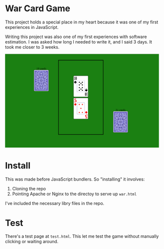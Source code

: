 # War Card Game
This project holds a special place in my heart because it was one of my first experiences in JavaScript.

Writing this project was also one of my first experiences with software estimation. I was asked how long I needed to write it, and I said 3 days. It took me closer to 3 weeks.

![Screenshot of the game](/war-card-game.png)

# Install
This was made before JavaScript bundlers. So "installing" it involves:

1. Cloning the repo
2. Pointing Apache or Nginx to the directoy to serve up `war.html`

I've included the necessary libry files in the repo.

# Test
There's a test page at `test.html`. This let me test the game without manually clicking or waiting around.
